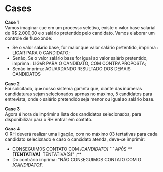 
# Cases

**Case 1**  <br/> Vamos imaginar que em um processo seletivo, existe o valor base salarial de R$ 2.000,00 e o salário pretentido pelo candidato. Vamos elaborar um controle de fluxo onde:

- Se o valor salário base, for maior que valor salário pretentido, imprima : LIGAR PARA O CANDIDATO;
- Senão, Se o valor salário base for igual ao valor salário pretentido, imprima : LIGAR PARA O CANDIDATO, COM CONTRA PROPOSTA;
- Senão imprima: AGUARDANDO RESULTADO DOS DEMAIS CANDIDATOS.

**Case 2** <br/> Foi solicitado, que nosso sistema garanta que, diante das inúmeras candidaturas sejam selecionados apenas no máximo, 5 candidatos para entrevista, onde o salário pretendido seja menor ou igual ao salário base.

**Case 3** <br/> Agora é hora de imprimir a lista dos candidatos selecionados, para disponibilizar para o RH entrar em contato.

**Case 4** <br/> O RH deverá realizar uma ligação, com no máximo 03 tentativas para cada candidato selecionado e caso o candidato atenda, deve-se imprimir:
- CONSEGUIMOS CONTATO COM _[CANDIDATO] ``` APÓS **_**[TENTATIVA]`** TENTATIVA(S)" ;**
- Do contrário imprima: "NÃO CONSEGUIMOS CONTATO COM O _[CANDIDATO]_".